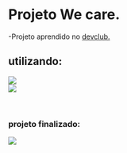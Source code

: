  <h1>Projeto We care.</h1>

 <p>-Projeto aprendido no <a href=https://rodolfomori.com.br/devclub/>devclub.</a></p>
 <h2>utilizando:</h2>
 <p>

<img src="https://img.shields.io/badge/html5-%23E34F26.svg?style=for-the-badge&logo=html5&logoColor=white">
   <br>
<img src="https://img.shields.io/badge/css3-%231572B6.svg?style=for-the-badge&logo=css3&logoColor=white">
</p>
<br>

   <h3>projeto finalizado:</h3>
<img src="https://github.com/dev-jacksonpneves/we-care-01/blob/main/img/we%20care.png?raw=true">
